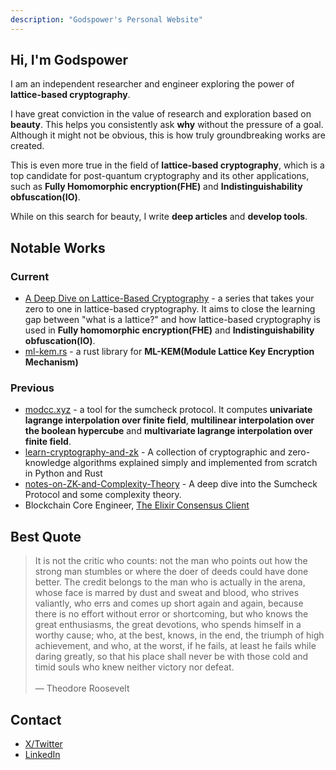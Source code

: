 ```yaml
---
description: "Godspower's Personal Website"
---
```

## Hi, I'm Godspower

I am an independent researcher and engineer exploring the power of **lattice-based cryptography**.

I have great conviction in the value of research and exploration based on **beauty**. This helps you consistently ask **why** without the pressure of a goal. Although it might not be obvious, this is how truly groundbreaking works are created.

This is even more true in the field of **lattice-based cryptography**, which is a top candidate for post-quantum cryptography and its other applications, such as **Fully Homomorphic encryption(FHE)** and **Indistinguishability obfuscation(IO)**.

While on this search for beauty, I write **deep articles** and **develop tools**.

<!-- I am committed to this goal for the foreseeable future and would love your support on this journey. -->

## Notable Works

### Current

- <a href="/tags/lattices/" target="_blank">A Deep Dive on Lattice-Based Cryptography</a> - a series that takes your zero to one in lattice-based cryptography. It aims to close the learning gap between "what is a lattice?" and how lattice-based cryptography is used in **Fully homomorphic encryption(FHE)** and **Indistinguishability obfuscation(IO)**.
- <a href="https://github.com/Godspower-Eze/ml-kem.rs" target="_blank">ml-kem.rs</a> - a rust library for **ML-KEM(Module Lattice Key Encryption Mechanism)**

### Previous

- <a href="https://www.modcc.xyz/" target="_blank">modcc.xyz</a> - a tool for the sumcheck protocol. It computes **univariate lagrange interpolation over finite field**, **multilinear interpolation over the boolean hypercube** and **multivariate lagrange interpolation over finite field**.
- <a href="https://github.com/Godspower-Eze/learn-cryptography-and-zk" target="_blank">learn-cryptography-and-zk</a> - A collection of cryptographic and zero-knowledge algorithms explained simply and implemented from scratch in Python and Rust
- <a href="https://github.com/Godspower-Eze/notes-on-ZK-and-Complexity-Theory" target="_blank">notes-on-ZK-and-Complexity-Theory</a> - A deep dive into the Sumcheck Protocol and some complexity theory.
- Blockchain Core Engineer, <a href="https://github.com/lambdaclass/lambda_ethereum_consensus" target="_blank">The Elixir Consensus Client</a>

## Best Quote
>
>It is not the critic who counts: not the man who points out how the strong man stumbles or where the doer of deeds could have done better. The credit belongs to the man who is actually in the arena, whose face is marred by dust and sweat and blood, who strives valiantly, who errs and comes up short again and again, because there is no effort without error or shortcoming, but who knows the great enthusiasms, the great devotions, who spends himself in a worthy cause; who, at the best, knows, in the end, the triumph of high achievement, and who, at the worst, if he fails, at least he fails while daring greatly, so that his place shall never be with those cold and timid souls who knew neither victory nor defeat.<br><br>
> — Theodore Roosevelt

## Contact

- <a href="https://x.com/0xgodspower" target="_blank">X/Twitter</a>
- <a href="https://www.linkedin.com/in/godspower-eze-6785ab252/" target="_blank">LinkedIn</a>

